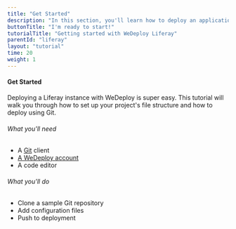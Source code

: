 ```yaml
---
title: "Get Started"
description: "In this section, you'll learn how to deploy an application using WeDeploy Liferay."
buttonTitle: "I'm ready to start!"
tutorialTitle: "Getting started with WeDeploy Liferay"
parentId: "liferay"
layout: "tutorial"
time: 20
weight: 1
---
```


#### Get Started

Deploying a Liferay instance with WeDeploy is super easy. This tutorial will walk you through how to set up your project's file structure and how to deploy using Git.

###### What you'll need

<ul class="checklist">
	<li>A <a href="https://git-scm.com/downloads" target="_blank">Git</a> client</li>
	<li><a href="http://dashboard.wedeploy.com/signup" target="_blank">A WeDeploy account</a></li>
	<li>A code editor</li>
</ul>

###### What you'll do

<ul class="checklist">
	<li>Clone a sample Git repository</li>
	<li>Add configuration files</li>
	<li>Push to deployment</li>
</ul>

